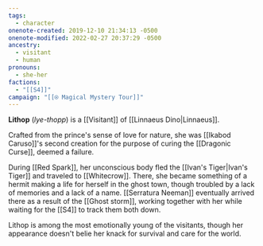 ```yaml
---
tags:
  - character
onenote-created: 2019-12-10 21:34:13 -0500
onenote-modified: 2022-02-27 20:37:29 -0500
ancestry:
  - visitant
  - human
pronouns:
  - she-her
factions:
  - "[[S4]]"
campaign: "[[⍟ Magical Mystery Tour]]"
---
```

**Lithop** (*lye-thopp*) is a [[Visitant]] of [[Linnaeus Dino|Linnaeus]]. 

Crafted from the prince's sense of love for nature, she was [[Ikabod Caruso]]'s second creation for the purpose of curing the [[Dragonic Curse]], deemed a failure. 

During [[Red Spark]], her unconscious body fled the [[Ivan's Tiger|Ivan's Tiger]] and traveled to [[Whitecrow]]. There, she became something of a hermit making a life for herself in the ghost town, though troubled by a lack of memories and a lack of a name. [[Serratura Neeman]] eventually arrived there as a result of the [[Ghost storm]], working together with her while waiting for the [[S4]] to track them both down.

Lithop is among the most emotionally young of the visitants, though her appearance doesn't belie her knack for survival and care for the world. 

